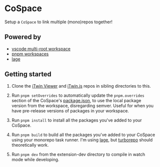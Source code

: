 # CoSpace

Setup a `CoSpace` to link multiple (mono)repos together!

## Powered by

- [vscode multi-root workspace](https://code.visualstudio.com/docs/editor/multi-root-workspaces)
- [pnpm workspaces](https://pnpm.io/workspaces)
- [lage](https://microsoft.github.io/lage/)

## Getting started

1. Clone the [iTwin Viewer](https://github.com/iTwin/viewer) and [iTwin.js](https://github.com/iTwin/itwinjs-core) repos in sibling directories to this.

2. Run `pnpm setOverrides` to automatically update the `pnpm.overrides` section of the CoSpace's [package.json](package.json), to use the local package version from the workspace, disregarding semver. Useful for when you have pre-release versions of packages in your workspace.

3. Run `pnpm install` to install all the packages you've added to your CoSpace.

4. Run `pnpm build` to build all the packages you've added to your CoSpace using your monorepo task runner. I'm using [lage](https://microsoft.github.io/lage/), but [turborepo](https://turborepo.org/docs) should theoretically work.

5. Run `pnpm dev` from the extension-dev directory to compile in watch mode while developing.

